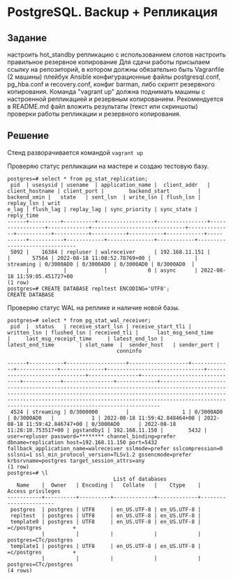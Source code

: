 # PostgreSQL. Backup + Репликация

## Задание

настроить hot_standby репликацию с использованием слотов
настроить правильное резервное копирование
Для сдачи работы присылаем ссылку на репозиторий, в котором должны обязательно быть
Vagranfile (2 машины)
плейбук Ansible
конфигурационные файлы postgresql.conf, pg_hba.conf и recovery.conf,
конфиг barman, либо скрипт резервного копирования.
Команда "vagrant up" должна поднимать машины с настроенной репликацией и резервным копированием.
Рекомендуется в README.md файл вложить результаты (текст или скриншоты) проверки работы репликации и резервного копирования.

## Решение

Стенд разворачивается командой ```vagrant up```

Проверяю статус репликации на мастере и создаю тестовую базу.

```
postgres=# select * from pg_stat_replication;
 pid  | usesysid | usename  | application_name |  client_addr   | client_hostname | client_port |        backend_start         | backend_xmin |   state   | sent_lsn  | write_lsn | flush_lsn | replay_lsn | writ
e_lag | flush_lag | replay_lag | sync_priority | sync_state |          reply_time
------+----------+----------+------------------+----------------+-----------------+-------------+------------------------------+--------------+-----------+-----------+-----------+-----------+------------+-----
------+-----------+------------+---------------+------------+-------------------------------
 5092 |    16384 | repluser | walreceiver      | 192.168.11.151 |                 |       57564 | 2022-08-18 11:08:52.78769+00 |              | streaming | 0/3000AD0 | 0/3000AD0 | 0/3000AD0 | 0/3000AD0  |
      |           |            |             0 | async      | 2022-08-18 11:59:05.451727+00
(1 row)
postgres=# CREATE DATABASE repltest ENCODING='UTF8';
CREATE DATABASE
```

Проверяю статус WAL на реплике и наличие новой базы.

```
postgres=# select * from pg_stat_wal_receiver;
 pid  |  status   | receive_start_lsn | receive_start_tli | written_lsn | flushed_lsn | received_tli |      last_msg_send_time       |     last_msg_receipt_time     | latest_end_lsn |        latest_end_time        | slot_name  |  sender_host   | sender_port |
                                   conninfo

------+-----------+-------------------+-------------------+-------------+-------------+--------------+-------------------------------+-------------------------------+----------------+-------------------------------+------------+----------------+-------------+----------------------------------------------------------------------------------------------------------------------------------------------------------------------------------------------------------------------------------------------------------------------------------------
 4524 | streaming | 0/3000000         |                 1 | 0/3000AD0   | 0/3000AD0   |            1 | 2022-08-18 11:59:42.848464+00 | 2022-08-18 11:59:42.846747+00 | 0/3000AD0      | 2022-08-18 11:28:10.753517+00 | pgstandby1 | 192.168.11.150 |        5432 | user=repluser password=******** channel_binding=prefer dbname=replication host=192.168.11.150 port=5432 fallback_application_name=walreceiver sslmode=prefer sslcompression=0 sslsni=1 ssl_min_protocol_version=TLSv1.2 gssencmode=prefer krbsrvname=postgres target_session_attrs=any
(1 row)
postgres=# \l
                                  List of databases
   Name    |  Owner   | Encoding |   Collate   |    Ctype    |   Access privileges
-----------+----------+----------+-------------+-------------+-----------------------
 postgres  | postgres | UTF8     | en_US.UTF-8 | en_US.UTF-8 |
 repltest  | postgres | UTF8     | en_US.UTF-8 | en_US.UTF-8 |
 template0 | postgres | UTF8     | en_US.UTF-8 | en_US.UTF-8 | =c/postgres          +
           |          |          |             |             | postgres=CTc/postgres
 template1 | postgres | UTF8     | en_US.UTF-8 | en_US.UTF-8 | =c/postgres          +
           |          |          |             |             | postgres=CTc/postgres
(4 rows)
```

